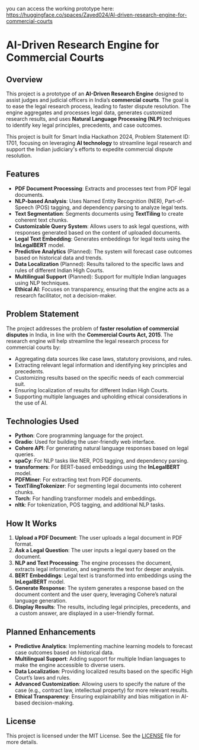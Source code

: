 you can access the working prototype here: https://huggingface.co/spaces/Zayed024/AI-driven-research-engine-for-commercial-courts


# AI-Driven Research Engine for Commercial Courts

## Overview

This project is a prototype of an **AI-Driven Research Engine** designed to assist judges and judicial officers in India’s **commercial courts**. The goal is to ease the legal research process, leading to faster dispute resolution. The engine aggregates and processes legal data, generates customized research results, and uses **Natural Language Processing (NLP)** techniques to identify key legal principles, precedents, and case outcomes.

This project is built for Smart India Hackathon 2024, Problem Statement ID: 1701, focusing on leveraging **AI technology** to streamline legal research and support the Indian judiciary's efforts to expedite commercial dispute resolution.

## Features

- **PDF Document Processing**: Extracts and processes text from PDF legal documents.
- **NLP-based Analysis**: Uses Named Entity Recognition (NER), Part-of-Speech (POS) tagging, and dependency parsing to analyze legal texts.
- **Text Segmentation**: Segments documents using **TextTiling** to create coherent text chunks.
- **Customizable Query System**: Allows users to ask legal questions, with responses generated based on the content of uploaded documents.
- **Legal Text Embedding**: Generates embeddings for legal texts using the **InLegalBERT** model.
- **Predictive Analytics** (Planned): The system will forecast case outcomes based on historical data and trends.
- **Data Localization** (Planned): Results tailored to the specific laws and rules of different Indian High Courts.
- **Multilingual Support** (Planned): Support for multiple Indian languages using NLP techniques.
- **Ethical AI**: Focuses on transparency, ensuring that the engine acts as a research facilitator, not a decision-maker.

## Problem Statement

The project addresses the problem of **faster resolution of commercial disputes** in India, in line with the **Commercial Courts Act, 2015**. The research engine will help streamline the legal research process for commercial courts by:

- Aggregating data sources like case laws, statutory provisions, and rules.
- Extracting relevant legal information and identifying key principles and precedents.
- Customizing results based on the specific needs of each commercial suit.
- Ensuring localization of results for different Indian High Courts.
- Supporting multiple languages and upholding ethical considerations in the use of AI.

## Technologies Used

- **Python**: Core programming language for the project.
- **Gradio**: Used for building the user-friendly web interface.
- **Cohere API**: For generating natural language responses based on legal queries.
- **spaCy**: For NLP tasks like NER, POS tagging, and dependency parsing.
- **transformers**: For BERT-based embeddings using the **InLegalBERT** model.
- **PDFMiner**: For extracting text from PDF documents.
- **TextTilingTokenizer**: For segmenting legal documents into coherent chunks.
- **Torch**: For handling transformer models and embeddings.
- **nltk**: For tokenization, POS tagging, and additional NLP tasks.

## How It Works

1. **Upload a PDF Document**: The user uploads a legal document in PDF format.
2. **Ask a Legal Question**: The user inputs a legal query based on the document.
3. **NLP and Text Processing**: The engine processes the document, extracts legal information, and segments the text for deeper analysis.
4. **BERT Embeddings**: Legal text is transformed into embeddings using the **InLegalBERT** model.
5. **Generate Response**: The system generates a response based on the document content and the user query, leveraging Cohere’s natural language generation.
6. **Display Results**: The results, including legal principles, precedents, and a custom answer, are displayed in a user-friendly format.

## Planned Enhancements

- **Predictive Analytics**: Implementing machine learning models to forecast case outcomes based on historical data.
- **Multilingual Support**: Adding support for multiple Indian languages to make the engine accessible to diverse users.
- **Data Localization**: Providing localized results based on the specific High Court’s laws and rules.
- **Advanced Customization**: Allowing users to specify the nature of the case (e.g., contract law, intellectual property) for more relevant results.
- **Ethical Transparency**: Ensuring explainability and bias mitigation in AI-based decision-making.

## License

This project is licensed under the MIT License. See the [LICENSE](LICENSE) file for more details.
